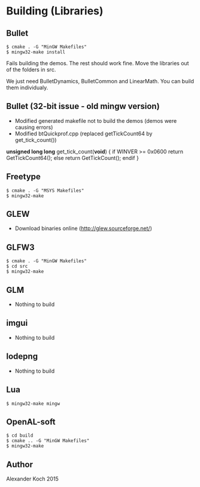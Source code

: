 # Building (Libraries)

## Bullet

	$ cmake . -G "MinGW Makefiles"
	$ mingw32-make install

Fails building the demos. The rest should work fine.
Move the libraries out of the folders in src.

We just need BulletDynamics, BulletCommon and LinearMath. You can build them individualy.

## Bullet (32-bit issue - old mingw version)

- Modified generated makefile not to build the demos (demos were causing errors)
- Modified btQuickprof.cpp (replaced getTickCount64 by get_tick_count())

**unsigned long long**
get_tick_count(**void**)
{
if WINVER >= 0x0600
	return GetTickCount64();
else
	return GetTickCount();
endif
}

## Freetype

	$ cmake . -G "MSYS Makefiles"
	$ mingw32-make

## GLEW

- Download binaries online (http://glew.sourceforge.net/)

## GLFW3

	$ cmake . -G "MinGW Makefiles"
	$ cd src
	$ mingw32-make

## GLM

- Nothing to build

## imgui

- Nothing to build

## lodepng

- Nothing to build

## Lua

	$ mingw32-make mingw

## OpenAL-soft

	$ cd build
	$ cmake .. -G "MinGW Makefiles"
	$ mingw32-make

Author
---
Alexander Koch 2015
